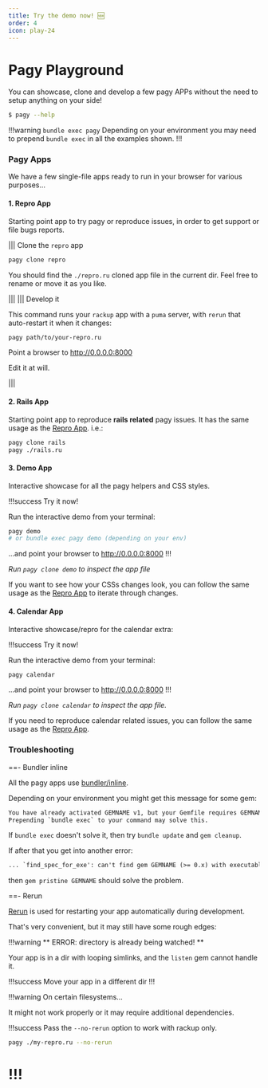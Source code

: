 ```yaml
---
title: Try the demo now! 🆕
order: 4
icon: play-24
---
```


# Pagy Playground

You can showcase, clone and develop a few pagy APPs without the need to setup anything on your side!

```sh
$ pagy --help
```

!!!warning `bundle exec pagy`
Depending on your environment you may need to prepend `bundle exec` in all the examples shown.
!!!

### Pagy Apps

We have a few single-file apps ready to run in your browser for various purposes...

#### 1. Repro App

Starting point app to try pagy or reproduce issues, in order to get support or file bugs reports.

||| Clone the `repro` app

```sh
pagy clone repro
```

You should find the `./repro.ru` cloned app file in the current dir. Feel free to rename or move it as you like.

|||
||| Develop it

This command runs your `rackup` app with a `puma` server, with `rerun` that auto-restart it when it changes:

```sh
pagy path/to/your-repro.ru
```

Point a browser to http://0.0.0.0:8000

Edit it at will.

|||

#### 2. Rails App

Starting point app to reproduce **rails related** pagy issues. It has the same usage as the [Repro App](#1-repro-app). i.e.:

```sh
pagy clone rails
pagy ./rails.ru
```

#### 3. Demo App

Interactive showcase for all the pagy helpers and CSS styles.

!!!success Try it now!

Run the interactive demo from your terminal:

```sh
pagy demo
# or bundle exec pagy demo (depending on your env)
```

...and point your browser to http://0.0.0.0:8000
!!!

_Run `pagy clone demo` to inspect the app file_

If you want to see how your CSSs changes look, you can follow the same usage as the [Repro App](#1-repro-app) to iterate through
changes.

#### 4. Calendar App

Interactive showcase/repro for the calendar extra:

!!!success Try it now!

Run the interactive demo from your terminal:

```sh
pagy calendar
```

...and point your browser to http://0.0.0.0:8000
!!!

_Run `pagy clone calendar` to inspect the app file._

If you need to reproduce calendar related issues, you can follow the same usage as the [Repro App](#1-repro-app).

### Troubleshooting

==- Bundler inline

All the pagy apps use [bundler/inline](https://bundler.io/guides/bundler_in_a_single_file_ruby_script.html).

Depending on your environment you might get this message for some gem:

```txt
You have already activated GEMNAME v1, but your Gemfile requires GEMNAME v2. 
Prepending `bundle exec` to your command may solve this.
```

If `bundle exec` doesn't solve it, then try `bundle update` and `gem cleanup`.

If after that you get into another error:

```txt
... `find_spec_for_exe': can't find gem GEMNAME (>= 0.x) with executable EXEC (Gem::GemNotFoundException)
```

then `gem pristine GEMNAME` should solve the problem.

==- Rerun

[Rerun](https://github.com/alexch/rerun) is used for restarting your app automatically during development.

That's very convenient, but it may still have some rough edges:

!!!warning ** ERROR: directory is already being watched! **

Your app is in a dir with looping simlinks, and the `listen` gem cannot handle it.

!!!success Move your app in a different dir
!!!

!!!warning On certain filesystems...

It might not work properly or it may require additional dependencies.

!!!success
Pass the `--no-rerun` option to work with rackup only.

```sh
pagy ./my-repro.ru --no-rerun
```

!!!
===
